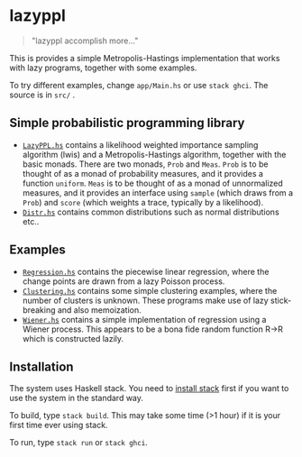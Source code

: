 # lazyppl

> "lazyppl accomplish more..."

This is provides a simple Metropolis-Hastings implementation that works with lazy programs, together with some examples.

To try different examples, change ``app/Main.hs``
or use ``stack ghci``.
The source is in ``src/`` .

## Simple probabilistic programming library

* [``LazyPPL.hs``](src/LazyPPL.hs) contains a likelihood weighted importance sampling algorithm (lwis) and a Metropolis-Hastings algorithm, together with the basic monads. There are two monads, `Prob` and `Meas`. `Prob` is to be thought of as a monad of probability measures, and it provides a function `uniform`. `Meas` is to be thought of as a monad of unnormalized measures, and it provides an interface using `sample` (which draws from a `Prob`) and `score` (which weights a trace, typically by a likelihood). 
* [``Distr.hs``](src/Distr.hs) contains common distributions such as normal distributions etc..

## Examples

* [``Regression.hs``](src/Regression.hs) contains the piecewise linear regression, where the change points are drawn from a lazy Poisson process. 
* [``Clustering.hs``](src/Clustering.hs) contains some simple clustering examples, where the number of clusters is unknown. These programs make use of lazy stick-breaking and also memoization.  
* [``Wiener.hs``](src/Wiener.hs) contains a simple implementation of regression using a Wiener process. This appears to be a bona fide random function R->R which is constructed lazily. 

## Installation

The system uses Haskell stack.
You need to [install stack](https://docs.haskellstack.org/en/v1.1.2/install_and_upgrade/) first if you want to use the system in the
standard way.

To build, type
``stack build``.
This may take some time (>1 hour) if it is your first time ever using stack.

To run, type
``stack run`` or ``stack ghci``.  
